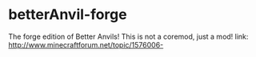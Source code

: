 betterAnvil-forge
=================

The forge edition of Better Anvils! This is not a coremod, just a mod!
link: http://www.minecraftforum.net/topic/1576006-
